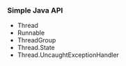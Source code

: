 ### Simple Java API

* Thread
* Runnable
* ThreadGroup
* Thread.State
* Thread.UncaughtExceptionHandler



